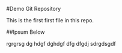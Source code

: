 #Demo Git Repository

This is the first first file in this repo.

##Ipsum Below

rgrgrsg
dg
hdgf
dghdgf
dfg
dfgdj sdrgdsgdf

